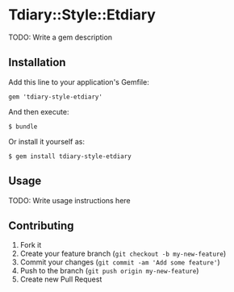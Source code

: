 # Tdiary::Style::Etdiary

TODO: Write a gem description

## Installation

Add this line to your application's Gemfile:

    gem 'tdiary-style-etdiary'

And then execute:

    $ bundle

Or install it yourself as:

    $ gem install tdiary-style-etdiary

## Usage

TODO: Write usage instructions here

## Contributing

1. Fork it
2. Create your feature branch (`git checkout -b my-new-feature`)
3. Commit your changes (`git commit -am 'Add some feature'`)
4. Push to the branch (`git push origin my-new-feature`)
5. Create new Pull Request
